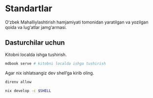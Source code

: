# Standartlar

Oʻzbek Mahalliylashtirish hamjamiyati tomonidan yaratilgan va yozilgan qoida va lugʻatlar jamgʻarmasi.

## Dasturchilar uchun

Kitobni localda ishga tushirish.
```bash
mdbook serve # kitobni localda ishga tushirish
```

Agar nix ishlatsangiz dev shellʼga kirib oling.
```bash
direnv allow

nix develop -c $SHELL
```
